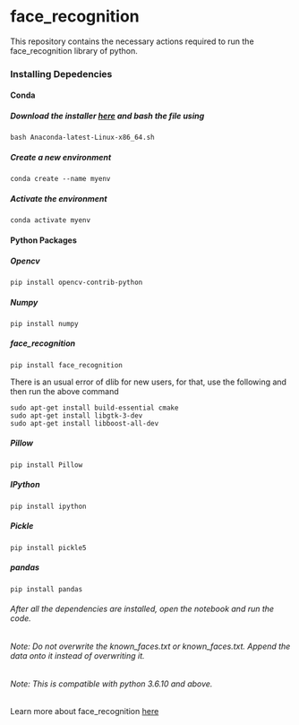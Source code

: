 # face_recognition
This repository contains the necessary actions required to run the face_recognition library of python.
### Installing Depedencies
#### Conda
##### Download the installer [here](https://www.anaconda.com/products/individual) and bash the file using

    bash Anaconda-latest-Linux-x86_64.sh    
##### Create a new environment

    conda create --name myenv
##### Activate the environment
    
    conda activate myenv
#### Python Packages 
##### Opencv
    
    pip install opencv-contrib-python
##### Numpy

    pip install numpy
##### face_recognition

    pip install face_recognition
There is an usual error of dlib for new users, for that, use the following and then run the above command

    sudo apt-get install build-essential cmake
    sudo apt-get install libgtk-3-dev
    sudo apt-get install libboost-all-dev
##### Pillow

    pip install Pillow
##### IPython

    pip install ipython
##### Pickle

    pip install pickle5
##### pandas

    pip install pandas

###### After all the dependencies are installed, open the notebook and run the code.
###### Note: Do not overwrite the known_faces.txt or known_faces.txt. Append the data onto it instead of overwriting it.
###### Note: This is compatible with python 3.6.10 and above.
Learn more about face_recognition [here](https://github.com/ageitgey/face_recognition)
